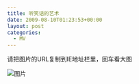 ```yaml
---
title: 听笑话的艺术
date: 2009-08-10T01:23:53+00:00
layout: post
categories:
  - MV
---
```


请把图片的URL复制到IE地址栏里，回车看大图

![图片](http:///farm3.static.flickr.com/2612/3738558352_061b88e612_o.jpg)